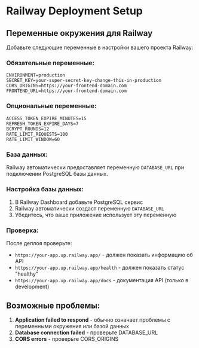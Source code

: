 # Railway Deployment Setup

## Переменные окружения для Railway

Добавьте следующие переменные в настройки вашего проекта Railway:

### Обязательные переменные:

```
ENVIRONMENT=production
SECRET_KEY=your-super-secret-key-change-this-in-production
CORS_ORIGINS=https://your-frontend-domain.com
FRONTEND_URL=https://your-frontend-domain.com
```

### Опциональные переменные:

```
ACCESS_TOKEN_EXPIRE_MINUTES=15
REFRESH_TOKEN_EXPIRE_DAYS=7
BCRYPT_ROUNDS=12
RATE_LIMIT_REQUESTS=100
RATE_LIMIT_WINDOW=60
```

### База данных:

Railway автоматически предоставляет переменную `DATABASE_URL` при подключении PostgreSQL базы данных.

### Настройка базы данных:

1. В Railway Dashboard добавьте PostgreSQL сервис
2. Railway автоматически создаст переменную `DATABASE_URL`
3. Убедитесь, что ваше приложение использует эту переменную

### Проверка:

После деплоя проверьте:
- `https://your-app.up.railway.app/` - должен показать информацию об API
- `https://your-app.up.railway.app/health` - должен показать статус "healthy"
- `https://your-app.up.railway.app/docs` - документация API (только в development)

## Возможные проблемы:

1. **Application failed to respond** - обычно означает проблемы с переменными окружения или базой данных
2. **Database connection failed** - проверьте DATABASE_URL
3. **CORS errors** - проверьте CORS_ORIGINS
